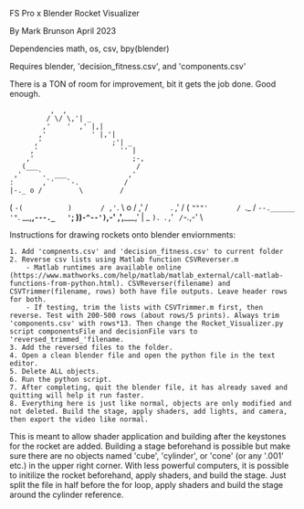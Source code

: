 FS Pro x Blender Rocket Visualizer

By Mark Brunson
April 2023

Dependencies
  math, os, csv, bpy(blender)

Requires blender, 'decision_fitness.csv', and 'components.csv'

There is a TON of room for improvement, bit it gets the job done. Good enough.

              ,  ,
             / \/ \,'| _
            ,'    '  ,' |,|
           ,'           ' |,'|
          ,'                 ;'| _
         ,'                    '' |
        ,'                        ;-,
       (___                        /
     ,'    `.  ___               ,'
    :       ,`'   `-.           /
    |-._ o /         \         /
   (    `-(           )       /
  ,'`.     \      o  /      ,'
 /    `     `.     ,'      /
(             `"""'       /
 `._                     /
    `--.______        '"`.
       \__,__,`---._   '`;
            ))`-^--')`,-'
          ,',_____,'  |
          \_          `).
  		   `.      _,'  `
            /`-._,-'      \

Instructions for drawing rockets onto blender enviornments:

	1. Add 'compnents.csv' and 'decision_fitness.csv' to current folder
	2. Reverse csv lists using Matlab function CSVReverser.m
		- Matlab runtimes are available online (https://www.mathworks.com/help/matlab/matlab_external/call-matlab-functions-from-python.html). CSVReverser(filename) and CSVTrimmer(filename, rows) both have file outputs. Leave header rows for both.
		- If testing, trim the lists with CSVTrimmer.m first, then reverse. Test with 200-500 rows (about rows/5 prints). Always trim 'components.csv' with rows*13. Then change the Rocket_Visualizer.py script componentsFile and decisionFile vars to 'reversed_trimmed_'filename.
	3. Add the reversed files to the folder.
	4. Open a clean blender file and open the python file in the text editor.
	5. Delete ALL objects.
	6. Run the python script.
	7. After completing, quit the blender file, it has already saved and quitting will help it run faster. 
	8. Everything here is just like normal, objects are only modified and not deleted. Build the stage, apply shaders, add lights, and camera, then export the video like normal. 

This is meant to allow shader application and building after the keystones for the rocket are added. Building a stage beforehand is possible but make sure there are no objects named 'cube', 'cylinder', or 'cone' (or any '.001' etc.) in the upper right corner. With less powerful computers, it is possible to initilize the rocket beforehand, apply shaders, and build the stage. Just split the file in half before the for loop, apply shaders and build the stage around the cylinder reference. 